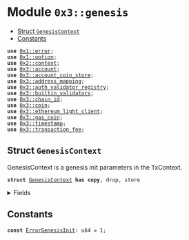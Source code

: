 
<a name="0x3_genesis"></a>

# Module `0x3::genesis`



-  [Struct `GenesisContext`](#0x3_genesis_GenesisContext)
-  [Constants](#@Constants_0)


<pre><code><b>use</b> <a href="">0x1::error</a>;
<b>use</b> <a href="">0x1::option</a>;
<b>use</b> <a href="">0x2::context</a>;
<b>use</b> <a href="account.md#0x3_account">0x3::account</a>;
<b>use</b> <a href="account_coin_store.md#0x3_account_coin_store">0x3::account_coin_store</a>;
<b>use</b> <a href="address_mapping.md#0x3_address_mapping">0x3::address_mapping</a>;
<b>use</b> <a href="auth_validator_registry.md#0x3_auth_validator_registry">0x3::auth_validator_registry</a>;
<b>use</b> <a href="builtin_validators.md#0x3_builtin_validators">0x3::builtin_validators</a>;
<b>use</b> <a href="chain_id.md#0x3_chain_id">0x3::chain_id</a>;
<b>use</b> <a href="coin.md#0x3_coin">0x3::coin</a>;
<b>use</b> <a href="ethereum_light_client.md#0x3_ethereum_light_client">0x3::ethereum_light_client</a>;
<b>use</b> <a href="gas_coin.md#0x3_gas_coin">0x3::gas_coin</a>;
<b>use</b> <a href="timestamp.md#0x3_timestamp">0x3::timestamp</a>;
<b>use</b> <a href="transaction_fee.md#0x3_transaction_fee">0x3::transaction_fee</a>;
</code></pre>



<a name="0x3_genesis_GenesisContext"></a>

## Struct `GenesisContext`

GenesisContext is a genesis init parameters in the TxContext.


<pre><code><b>struct</b> <a href="genesis.md#0x3_genesis_GenesisContext">GenesisContext</a> <b>has</b> <b>copy</b>, drop, store
</code></pre>



<details>
<summary>Fields</summary>


<dl>
<dt>
<code><a href="chain_id.md#0x3_chain_id">chain_id</a>: u64</code>
</dt>
<dd>

</dd>
<dt>
<code><a href="timestamp.md#0x3_timestamp">timestamp</a>: u64</code>
</dt>
<dd>
 genesis timestamp in microseconds
</dd>
</dl>


</details>

<a name="@Constants_0"></a>

## Constants


<a name="0x3_genesis_ErrorGenesisInit"></a>



<pre><code><b>const</b> <a href="genesis.md#0x3_genesis_ErrorGenesisInit">ErrorGenesisInit</a>: u64 = 1;
</code></pre>

